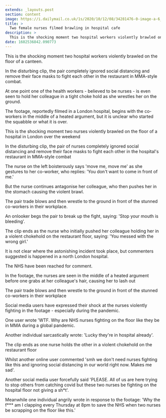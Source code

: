 ```yaml
--- 
extends: _layouts.post 
section: content 
image: https://i.dailymail.co.uk/1s/2020/10/12/08/34281476-0-image-a-6_1602489409565.jpg 
title: > 
  Two female nurses filmed brawling in hospital cafe 
description: > 
  This is the shocking moment two hospital workers violently brawled on the floor of a canteen.The footage, reportedly filmed in a London hospital, begins with the co-workers in the middle of a heated argument, but it is unclear who started the squabble or what it is over.It is not clear where the astonishing incident took place, but commenters suggested is happened in a north London hospital.Why are NHS nurses fighting on the floor like they be in MMA during a global pandemic.All of us are here trying to stop others from catching covid but these two nurses be fighting on the hospital floor not giving a sh*t'. 
date: 1602536842.090773 
--- 
```

This is the shocking moment two hospital workers violently brawled on the floor of a canteen.

In the disturbing clip, the pair completely ignored social distancing and remove their face masks to fight each other in the restaurant in MMA-style combat.

At one point one of the health workers - believed to be nurses - is even seen to hold her colleague in a tight choke hold as she wrestles her on the ground.

The footage, reportedly filmed in a London hospital, begins with the co-workers in the middle of a heated argument, but it is unclear who started the squabble or what it is over.

This is the shocking moment two nurses violently brawled on the floor of a hospital in London over the weekend

In the disturbing clip, the pair of nurses completely ignored social distancing and remove their face masks to fight each other in the hospital's restaurant in MMA-style combat

The nurse on the left boisterously says 'move me, move me' as she gestures to her co-worker, who replies: 'You don't want to come in front of me.'

But the nurse continues antagonise her colleague, who then pushes her in the stomach causing the violent brawl.

The pair trade blows and then wrestle to the ground in front of the stunned co-workers in their workplace.

An onlooker begs the pair to break up the fight, saying: 'Stop your mouth is bleeding'.

The clip ends as the nurse who initially pushed her colleague holding her in a violent chokehold on the restaurant floor, saying: 'You messed with the wrong girl.'

It is not clear where the astonishing incident took place, but commenters suggested is happened in a north London hospital.

The NHS have been reached for comment.

In the footage, the nurses are seen in the middle of a heated argument before one grabs at her colleague's hair, causing her to lash out

The pair trade blows and then wrestle to the ground in front of the stunned co-workers in their workplace

Social media users have expressed their shock at the nurses violently fighting in the footage - especially during the pandemic.

One user wrote 'WTF. Why are NHS nurses fighting on the floor like they be in MMA during a global pandemic.

Another individual sarcastically wrote: 'Lucky they're in hospital already'.

The clip ends as one nurse holds the other in a violent chokehold on the restaurant floor

Whilst another online user commented 'smh we don't need nurses fighting like this and ignoring social distancing in our world right now. Makes me sad'.

Another social media user forcefully said 'PLEASE. All of us are here trying to stop others from catching covid but these two nurses be fighting on the hospital floor not giving a sh*t'.

Meanwhile one individual angrily wrote in response to the footage: 'Why the f*** am I clapping every Thursday at 8pm to save the NHS when two nurses be scrapping on the floor like this.'